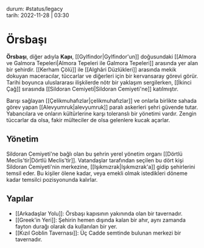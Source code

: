durum: #status/legacy   
tarih: 2022-11-28 | 03:30
# Örsbaşı
**Örsbaşı**, diğer adıyla **Kapı**, [[Gylfindor|Gylfindor'un]] doğusundaki [[Almora ve Galmora Tepeleri|Almora Tepeleri ile Galmora Tepeleri]] arasında yer alan bir şehirdir. [[Kerham Çölü]] ile [[Alghâri Düzlükleri]] arasında mekik dokuyan maceracılar, tüccarlar ve diğerleri için bir kervansaray görevi görür. Tarihi boyunca uluslararası ilişkilerde nötr bir yaklaşım sergilerken, [[İkinci Çağ]] sırasında [[Sildoran Cemiyeti|Sildoran Cemiyeti'ne]] katılmıştır.

Barışı sağlayan [[Çelikmuhafızlar|çelikmuhafızlar]] ve onlarla birlikte sahada görev yapan [[Alevyumruk|alevyumruk]] paralı askerleri şehri güvende tutar. Yabancılara ve onların kültürlerine karşı toleranslı bir yönetimi vardır. Zengin tüccarlar da olsa, fakir mülteciler de olsa gelenlere kucak açarlar.
## Yönetim
Sildoran Cemiyeti'ne bağlı olan bu şehrin yerel yönetim organı [[Dörtlü Meclis'tir|Dörtlü Meclis'tir]]. Vatandaşlar tarafından seçilen bu dört kişi Sildoran Cemiyeti'nin merkezine, [[Işıkmızrak|Işıkmızrak'a]] gidip şehirlerini temsil eder. Bu kişiler ölene kadar, veya emekli olmak istedikleri döneme kadar temsilci pozisyonunda kalırlar.
## Yapılar
- [[Arkadaşlar Yolu]]: Örsbaşı kapısının yakınında olan bir tavernadır.
- [[Greek'in Yeri]]: Şehirin hemen dışında kalan bir ahır, aynı zamanda fayton durağı olarak da kullanılan bir yer.
- [[Kızıl Goblin Tavernası]]: Üç Cadde semtinde bulunan merkezi bir tavernadır.